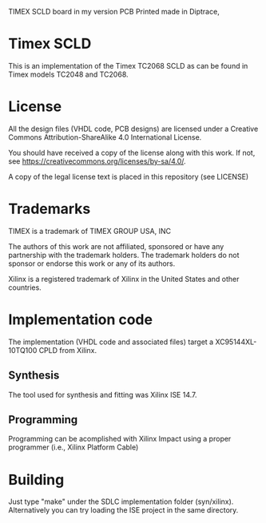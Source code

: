 TIMEX SCLD board in my version
PCB Printed  made in Diptrace,














# Timex SCLD

This is an implementation of the Timex TC2068 SCLD as can be found in Timex models TC2048 and TC2068.

# License

All the design files (VHDL code, PCB designs) are licensed under a Creative Commons Attribution-ShareAlike 4.0 International License.

You should have received a copy of the license along with this work. If not, see <https://creativecommons.org/licenses/by-sa/4.0/>.

A copy of the legal license text is placed in this repository (see LICENSE)

# Trademarks

TIMEX is a trademark of TIMEX GROUP USA, INC

The authors of this work are not affiliated, sponsored or have any partnership with the trademark holders. The trademark holders do not sponsor or endorse this work or any of its authors.

Xilinx is a registered trademark of Xilinx in the United States and other countries.

# Implementation code
The implementation (VHDL code and associated files) target a XC95144XL-10TQ100 CPLD from Xilinx. 

## Synthesis
The tool used for synthesis and fitting was Xilinx ISE 14.7. 

## Programming
Programming can be acomplished with Xilinx Impact using a proper programmer (i.e., Xilinx Platform Cable)

# Building

Just type "make" under the SDLC implementation folder (syn/xilinx). Alternatively you can try loading the ISE project in the same directory.
